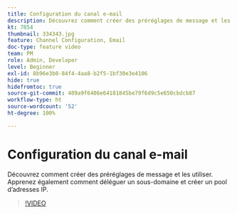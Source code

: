 ```yaml
---
title: Configuration du canal e-mail
description: Découvrez comment créer des préréglages de message et les utiliser. Apprenez également comment déléguer un sous-domaine et créer un pool d’adresses IP.
kt: 7854
thumbnail: 334343.jpg
feature: Channel Configuration, Email
doc-type: feature video
team: PM
role: Admin, Developer
level: Beginner
exl-id: 8b96e3b0-84f4-4aa8-b2f5-1bf30e3e4106
hide: true
hidefromtoc: true
source-git-commit: 409a9f6406e64181845be79f6d9c5e650cbdcb87
workflow-type: ht
source-wordcount: '52'
ht-degree: 100%

---
```


# Configuration du canal e-mail

Découvrez comment créer des préréglages de message et les utiliser. Apprenez également comment déléguer un sous-domaine et créer un pool d’adresses IP.

>[!VIDEO](https://video.tv.adobe.com/v/334343?quality=12)
